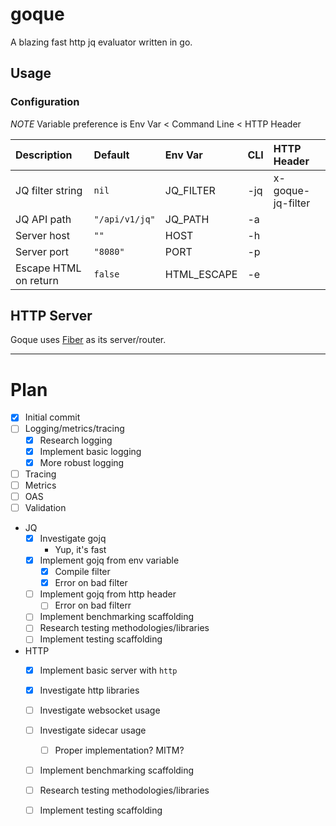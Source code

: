 # goque

A blazing fast http jq evaluator written in go.

## Usage

### Configuration

*NOTE* Variable preference is Env Var < Command Line < HTTP Header

| Description           | Default        | Env Var     | CLI  | HTTP Header       |
| :-------------------- | :------------- | :---------- | :--- | :---------------- |
| JQ filter string      | `nil`          | JQ_FILTER   | -jq  | x-goque-jq-filter |
| JQ API path           | `"/api/v1/jq"` | JQ_PATH     | -a   |                   |
| Server host           | `""`           | HOST        | -h   |                   |
| Server port           | `"8080"`       | PORT        | -p   |                   |
| Escape HTML on return | `false`        | HTML_ESCAPE | -e   |                   |

## HTTP Server

Goque uses [Fiber](https://gofiber.io/) as its server/router. 

---

# Plan

- [x] Initial commit
- [ ] Logging/metrics/tracing
    - [x] Research logging
    - [x] Implement basic logging
    - [x] More robust logging
- [ ] Tracing
- [ ] Metrics
- [ ] OAS
- [ ] Validation
- JQ
    - [x] Investigate gojq
        - Yup, it's fast
    - [x] Implement gojq from env variable
        - [x] Compile filter
        - [x] Error on bad filter
    - [ ] Implement gojq from http header
        - [ ] Error on bad filterr
    - [ ] Implement benchmarking scaffolding 
    - [ ] Research testing methodologies/libraries
    - [ ] Implement testing scaffolding
- HTTP
    - [x] Implement basic server with `http`
    - [x] Investigate http libraries
    - [ ] Investigate websocket usage
    - [ ] Investigate sidecar usage
        - [ ] Proper implementation? MITM?
    - [ ] Implement benchmarking scaffolding 
    - [ ] Research testing methodologies/libraries
    - [ ] Implement testing scaffolding
    
